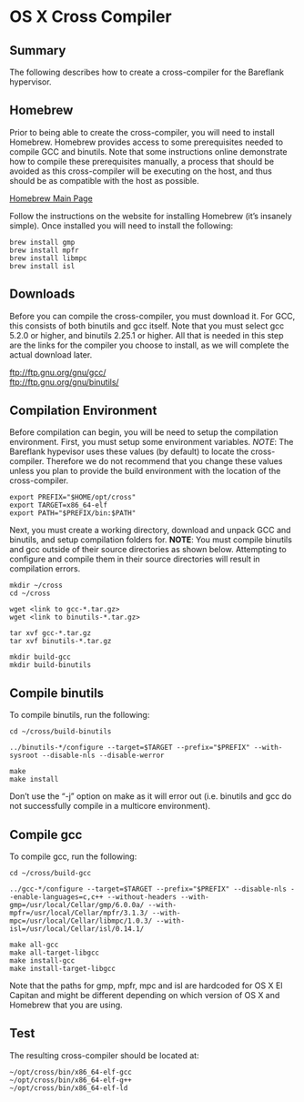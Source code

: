 # OS X Cross Compiler

## Summary

The following describes how to create a cross-compiler for the Bareflank hypervisor.  

## Homebrew

Prior to being able to create the cross-compiler, you will need to install Homebrew. Homebrew provides access to some prerequisites needed to compile GCC and binutils. Note that some instructions online demonstrate how to compile these prerequisites manually, a process that should be avoided as this cross-compiler will be executing on the host, and thus should be as compatible with the host as possible. 

[Homebrew Main Page](http://brew.sh/)

Follow the instructions on the website for installing Homebrew (it’s insanely simple). Once installed you will need to install the following:

```
brew install gmp
brew install mpfr
brew install libmpc
brew install isl
```

## Downloads

Before you can compile the cross-compiler, you must download it. For GCC, this consists of both binutils and gcc itself. Note that you must select gcc 5.2.0 or higher, and binutils 2.25.1 or higher. All that is needed in this step are the links for the compiler you choose to install, as we will complete the actual download later. 

ftp://ftp.gnu.org/gnu/gcc/ <br>
ftp://ftp.gnu.org/gnu/binutils/

## Compilation Environment

Before compilation can begin, you will be need to setup the compilation environment. First, you must setup some environment variables. _NOTE_: The Bareflank hypevisor uses these values (by default) to locate the cross-compiler. Therefore we do not recommend that you change these values unless you plan to provide the build environment with the location of the cross-compiler. 

```
export PREFIX="$HOME/opt/cross"
export TARGET=x86_64-elf
export PATH="$PREFIX/bin:$PATH"
```

Next, you must create a working directory, download and unpack GCC and binutils, and setup compilation folders for. __NOTE__: You must compile binutils and gcc outside of their source directories as shown below. Attempting to configure and compile them in their source directories will result in compilation errors. 

```
mkdir ~/cross
cd ~/cross

wget <link to gcc-*.tar.gz>
wget <link to binutils-*.tar.gz>

tar xvf gcc-*.tar.gz
tar xvf binutils-*.tar.gz

mkdir build-gcc
mkdir build-binutils
```

## Compile binutils

To compile binutils, run the following:

```
cd ~/cross/build-binutils

../binutils-*/configure --target=$TARGET --prefix="$PREFIX" --with-sysroot --disable-nls --disable-werror

make
make install
```

Don’t use the “-j” option on make as it will error out (i.e. binutils and gcc do not successfully compile in a multicore environment).

## Compile gcc

To compile gcc, run the following:

```
cd ~/cross/build-gcc

../gcc-*/configure --target=$TARGET --prefix="$PREFIX" --disable-nls --enable-languages=c,c++ --without-headers --with-gmp=/usr/local/Cellar/gmp/6.0.0a/ --with-mpfr=/usr/local/Cellar/mpfr/3.1.3/ --with-mpc=/usr/local/Cellar/libmpc/1.0.3/ --with-isl=/usr/local/Cellar/isl/0.14.1/

make all-gcc
make all-target-libgcc
make install-gcc
make install-target-libgcc
```

Note that the paths for gmp, mpfr, mpc and isl are hardcoded for OS X El Capitan and might be different depending on which version of OS X and Homebrew that you are using. 

## Test

The resulting cross-compiler should be located at:

```
~/opt/cross/bin/x86_64-elf-gcc
~/opt/cross/bin/x86_64-elf-g++
~/opt/cross/bin/x86_64-elf-ld
```
